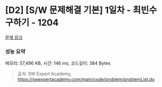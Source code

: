# [D2] [S/W 문제해결 기본] 1일차 - 최빈수 구하기 - 1204 

[문제 링크](https://swexpertacademy.com/main/code/problem/problemDetail.do?contestProbId=AV13zo1KAAACFAYh) 

### 성능 요약

메모리: 57,496 KB, 시간: 146 ms, 코드길이: 384 Bytes



> 출처: SW Expert Academy, https://swexpertacademy.com/main/code/problem/problemList.do